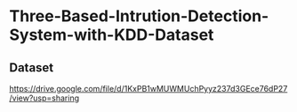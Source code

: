 # Three-Based-Intrution-Detection-System-with-KDD-Dataset
## Dataset
https://drive.google.com/file/d/1KxPB1wMUWMUchPyyz237d3GEce76dP27/view?usp=sharing
